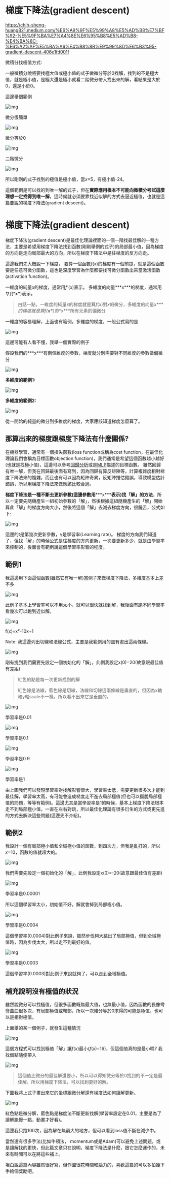 # 梯度下降法(gradient descent)



https://chih-sheng-huang821.medium.com/%E6%A9%9F%E5%99%A8%E5%AD%B8%E7%BF%92-%E5%9F%BA%E7%A4%8E%E6%95%B8%E5%AD%B8-%E4%BA%8C-%E6%A2%AF%E5%BA%A6%E4%B8%8B%E9%99%8D%E6%B3%95-gradient-descent-406e1fd001f

微積分找極值方式:

一般微積分說將要找極大值或極小值的式子做微分等於0找解，找到的不是極大值，就是極小值，是極大還是極小就看二階微分帶入找出來的解，看結果是大於0，還是小於0。

這邊舉個範例

![img](images/1*phk6yUULlWuub2EsFNX6Qw.png)

微分很簡單

![img](images/1*p5hZPjcr5j_BdFZEgwh6-A.png)

微分等於0

![img](images/1*3M9cY-HoWK84xUoXP6Ybjw.png)

二階微分

![img](images/1*fo5vuij88sB-595BSGkLQg.png)

所以剛剛的式子找到的極值是極小值，當*x*=5，有極小值-24。

這個範例是可以找的到唯一解的式子，但在**實際應用根本不可能向微積分考試這麼理想一定找得到唯一解**，這時候就必須要靠找近似解的方式去逼近極值，也就是這篇要說的梯度下降法(gradient descent)。

# 梯度下降法(gradient descent)

梯度下降法(gradient descent)是最佳化理論裡面的一個一階找最佳解的一種方法，主要是希望用梯度下降法找到函數(剛剛舉例的式子)的局部最小值，因為梯度的方向是走向局部最大的方向，所以在梯度下降法中是往梯度的反方向走。

這邊我們先大概說一下梯度， 要算一個函數*f*(*x*)的梯度有一個前提，就是這個函數要是任意可微分函數，這也是深度學習為什麼都要找可微分函數出來當激活函數(activation function)。

一維度的純量*x*的梯度，通常用*f'*(*x*)表示。
多維度的向量***x\***的梯度，通常用∇*f*(***x\***)表示。

> 白話一點，一維度的純量*x*的梯度就是算*f*(*x*)對*x*的微分，多維度的向量***x\***的梯度就是算*f*(***x\***)對***x\***所有元素的偏微分

一維度的容易理解，上面也有範例。多維度的梯度，一般公式寫的是

![img](images/1*ySkxwxuRSZ8bWqUm3bp3-Q.png)

這邊可能有人看不懂，我舉一個實際的例子

假設我們的***x\***有兩個維度的參數，梯度就分別需要對不同維度的參數做偏微分

![img](images/1*kPVvP0czBbIA9vZ6rBT6dg.png)

**多維度的範例1:**

![img](images/1*6Zmb1wh7IKoWcNbak19ubQ.png)

**多維度的範例2:**

![img](images/1*N9jrA8m7wkczNbVX13nleg.png)

從一開始的純量的微分到多維度的梯度，大家應該知道梯度怎麼算了。

## 那算出來的梯度跟梯度下降法有什麼關係?

在機器學習，通常有一個損失函數(loss function或稱為cost function，在最佳化理論我們會稱為目標函數objection function)，我們通常是希望這個函數越小越好(也就是找極小值)，這邊可以參考[回歸分析](https://medium.com/@chih.sheng.huang821/線性回歸-linear-regression-3a271a7453e)或是[MLP](https://medium.com/@chih.sheng.huang821/機器學習-神經網路-多層感知機-multilayer-perceptron-mlp-含詳細推導-ee4f3d5d1b41)描述的目標函數。
雖然回歸有唯一解，但我在回歸最後面有寫到，因為回歸有算反矩陣等，計算複雜度相對梯度下降法來的複雜，而且也有可以因為矩陣奇異，反矩陣推估錯誤，導致模型估計錯誤，所以用梯度下降法來做應該比較合適。

**梯度下降法是一種不斷去更新參數(這邊參數用*****x\*****表示)找「解」的方法**，所以一定要先隨機產生一組初始參數的「解」，然後根據這組隨機產生的「解」開始算此「解」的梯度方向大小，然後將這個「解」去減去梯度方向，很饒舌，公式如下:

![img](images/1*cGNuS-tDLAdY_P9fcia7qQ.png)

這邊的t是第幾次更新參數，γ是學習率(Learning rate)。
梯度的方向我們知道了，但找「解」的時候公式是往梯度的方向更新，一次要更新多少，就是由學習率來控制的，後面會有範例說這個學習率影響的程度。

## 範例1

我這邊用下面這個函數(雖然它有唯一解)當例子來做梯度下降法，多維度基本上差不多

![img](images/1*4Lyw_bUByHDuFTAIMl8IHg.png)

此例子基本上學習率可以不用太小，就可以很快就找到解，我後面有跑不同學習率看幾次可以跑到近似解。

![img](images/1*WYEjI4VaAHWv0JEqnyf3QA.png)

f(x)=x²-10x+1

Note: 我這邊列出切線和法線公式，主要是我範例用的圖有畫出這兩條線。

![img](images/1*Qm6tVOo_MJbwFtDJb1hMCQ.png)

剛有提到我們需要先設定一個初始化的「解」，此例我設定x(0)=20(故意跟最佳值有差距)

> 紅色的點是每一次更新找到的解
>
> 紅色線是法線，藍色線是切線，法線和切線這兩條線是垂直的，但因為x軸和y軸scale不一樣，所以看不出來它是垂直的。

![img](images/1*PyXvVaaz4OSA_J6VdXlAJw.gif)

學習率是0.01

![img](images/1*HoYoC5wDbhGwoQsl7yWDhw.gif)

學習率是0.1

![img](images/1*-36NUUMhBq7J1rL8agmEgw.gif)

學習率是0.9

![img](images/1*StvoG20bZY6rAbVKGcxWnw.gif)

學習率是1

由上圖我們可以發現學習率對找解影響很大，學習率太低，需要更新很多次才能到最佳解，學習率太高，有可能會造成梯度走不進去局部極值(但也可以擺脫局部極值的問題，等等有範例)。這邊尤其是當學習率是1的時候，基本上梯度下降法根本走不到局部極小值，一直在左右對跳，所以最佳化理論有很多衍生的方式或更先進的方式去解決這些問題(這邊先不介紹)。

## 範例2

我設計一個有局部極小值和全域極小值的函數，到四次方，但我是亂打的，所以*x*=10，函數的值就超大的。

![img](images/1*E82CWULL7J2qNy-8ab6ZyA.png)

我們需要先設定一個初始化的「解」，此例我設定x(0)=-20(故意跟最佳值有差距)

![img](images/1*QkG6kdDJ1p6M62sdUX6brQ.gif)

學習率是0.00001

所以這個學習率太小，初始值不好，解就會掉到局部極小值。

![img](images/1*gt1aMVhydotP2I7urp-Z0A.gif)

學習率是0.0004

這個學習率(0.0004)對此例子來說，雖然步伐夠大跳出了局部極值，但到全域極值時，因為步伐太大，所以走不到最好的值。

![img](images/1*yDhjLYUAX8l-yrVC1thDOA.gif)

學習率是0.0003

這個學習率(0.0003)對此例子來說就夠了，可以走到全域極值。

## 補充說明沒有極值的狀況

雖然說微分可以找極值，但很多函數既無最大值，也無最小值，因為函數的長像彎彎曲曲很多次，有局部極值或鞍部，所以一次維分等於0求得的可能是極值，也可以是相對極值。

上面舉的某一個例子，就發生這種情況

![img](images/1*KpbAyEz4ISnYlx4nLwAEvg.png)

這個方程式可以找到極值「解」讓*f*(*x*)最小(*f*(*x*)=16)，但這個值真的是最小嗎?
我找個點隨便帶入

![img](images/1*RBk8s9zQ4X4fBTJKJ7O7Og.png)

> 這個值比微分的最佳解還要小，所以可以得知微分等於0找到的不一定是最佳解，所以用梯度下降法，可以找到更好的解。

下圖我將上式子畫出來它的坐標跟微分解還有梯度法如何讓解更新。

![img](images/1*ohVPiStlsbMP0XL1_X-fkQ.gif)

紅色點是微分解，藍色點是梯度法不斷更新找解(學習率設定在0.01，主要是為了讓解跑慢一點，動畫才好看)。

這邊我只跑100次，因為解在無窮大的地方，但可以看到loss值不斷在減少中。

當然還有很多手法(比如牛頓法， momentum或是Adam)可以避免上述問題，或是讓解找的更快，但此篇文章只在說明，梯度下降法是什麼，跟它怎麼運作的，未來有時間可以在將這些補上。

坦白說這篇內容雖然很好寫，但作圖很花時間和腦力的，喜歡這篇的可以多拍幾下手給個獎勵吧。
